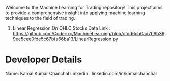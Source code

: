 Welcome to the Machine Learning for Trading repository! This project aims to provide a comprehensive insight into applying machine learning techniques to the field of trading.


1. Linear Regression On OHLC Stocks Data
   Link : https://github.com/Coderixc/MachineLearning/blob/cfdd6cb0ad7b9b369ee5cee0fde5c67bfa66ba13/LinearRegression.py 


# Developer Details
Name: Kamal Kumar Chanchal
Linkedin : linkedin.com/in/kamalchanchal
